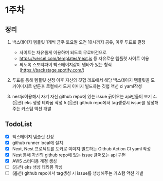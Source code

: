 # 1주차

## 정리
1. 백스테이지 템플릿 1개씩 금주 토요일 오전 10시까지 공유, 이후 투표로 결정
   - 사이트는 자유롭게 이용하며 되도록 무료버전으로
   - https://vercel.com/templates/next.js 등 자유로운 템플릿 사이트 이용
   - 되도록 스포티파이 백스테이지같이 탭바가 있는 형식 (https://backstage.spotify.com/)

2. 투표를 통해 템플릿 선정 이후 자신의 깃헙 레포에서 해당 백스테이지 템플릿을 도커이미지로 만든후 로컬에서 도커 이미지 빌드하는 깃헙 액션 ci yaml작성
3. nestjs이용해서 자기 자신 github repo에 있는 issue 긁어오는 api만들어 보기
4.(옵션) eks 생성 테라폼 작성
5.(옵션) github repo에서 tag생성시 issue를 생성해주는 커스텀 액션 개발

## TodoList

+ [x] 백스테이지 템플릿 선정
+ [x] github runner local에 설치
+ [x] Next, Nest 프로젝트를 도커로 이미지 빌드하는 Github Action CI yaml 작성
+ [x] Nest 통해 자신의 github repo에 있는 issue 긁어오는 api 구현
+ [x] AWS 스터디용 계정 생성
+ [ ] (옵션) eks 생성 테라폼 작성
+ [ ] (옵션) github repo에서 tag생성 시 issue를 생성해주는 커스텀 액션 개발

